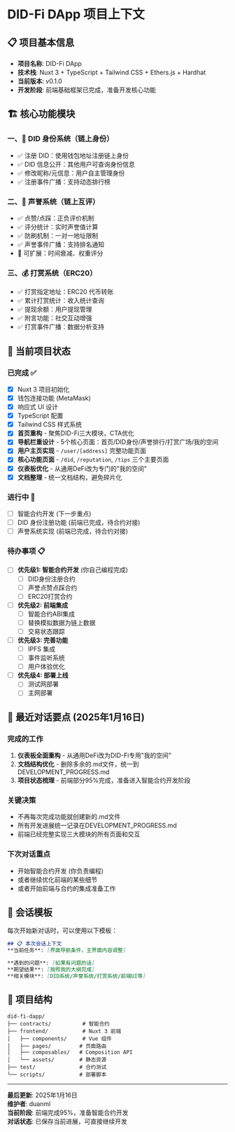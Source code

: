 # DID-Fi DApp 项目上下文

## 📋 项目基本信息
- **项目名称**: DID-Fi DApp
- **技术栈**: Nuxt 3 + TypeScript + Tailwind CSS + Ethers.js + Hardhat
- **当前版本**: v0.1.0
- **开发阶段**: 前端基础框架已完成，准备开发核心功能

## 🏗️ 核心功能模块

### 一、🧾 DID 身份系统（链上身份）
- ✅ 注册 DID：使用钱包地址注册链上身份
- ✅ DID 信息公开：其他用户可查询身份信息
- ✅ 修改昵称/元信息：用户自主管理身份
- ✅ 注册事件广播：支持动态排行榜

### 二、🌟 声誉系统（链上互评）
- ✅ 点赞/点踩：正负评价机制
- ✅ 评分统计：实时声誉值计算
- ✅ 防刷机制：一对一地址限制
- ✅ 声誉事件广播：支持排名通知
- 🔁 可扩展：时间衰减、权重评分

### 三、💰 打赏系统（ERC20）
- ✅ 打赏指定地址：ERC20 代币转账
- ✅ 累计打赏统计：收入统计查询
- ✅ 提现余额：用户提现管理
- ✅ 附言功能：社交互动增强
- ✅ 打赏事件广播：数据分析支持

## 📍 当前项目状态

### 已完成 ✅
- [x] Nuxt 3 项目初始化
- [x] 钱包连接功能 (MetaMask)
- [x] 响应式 UI 设计
- [x] TypeScript 配置
- [x] Tailwind CSS 样式系统
- [x] **首页重构** - 聚焦DID-Fi三大模块，CTA优化
- [x] **导航栏重设计** - 5个核心页面：首页/DID身份/声誉排行/打赏广场/我的空间
- [x] **用户主页实现** - `/user/[address]` 完整功能页面
- [x] **核心功能页面** - `/did`, `/reputation`, `/tips` 三个主要页面
- [x] **仪表板优化** - 从通用DeFi改为专门的"我的空间"
- [x] **文档整理** - 统一文档结构，避免碎片化

### 进行中 🔄
- [ ] 智能合约开发 (下一步重点)
- [ ] DID 身份注册功能 (前端已完成，待合约对接)
- [ ] 声誉系统实现 (前端已完成，待合约对接)

### 待办事项 📋
- [ ] **优先级1: 智能合约开发** (你自己编程完成)
  - [ ] DID身份注册合约
  - [ ] 声誉点赞点踩合约
  - [ ] ERC20打赏合约
- [ ] **优先级2: 前端集成**
  - [ ] 智能合约ABI集成
  - [ ] 替换模拟数据为链上数据
  - [ ] 交易状态跟踪
- [ ] **优先级3: 完善功能**
  - [ ] IPFS 集成
  - [ ] 事件监听系统
  - [ ] 用户体验优化
- [ ] **优先级4: 部署上线**
  - [ ] 测试网部署
  - [ ] 主网部署

## 💬 最近对话要点 (2025年1月16日)

### 完成的工作
1. **仪表板全面重构** - 从通用DeFi改为DID-Fi专用"我的空间"
2. **文档结构优化** - 删除多余的.md文件，统一到DEVELOPMENT_PROGRESS.md
3. **项目状态梳理** - 前端部分95%完成，准备进入智能合约开发阶段

### 关键决策
- 不再每次完成功能就创建新的.md文件
- 所有开发进展统一记录在DEVELOPMENT_PROGRESS.md
- 前端已经完整实现三大模块的所有页面和交互

### 下次对话重点
- 开始智能合约开发 (你负责编程)
- 或者继续优化前端的某些细节
- 或者开始前端与合约的集成准备工作

## 🎯 会话模板

每次开始新对话时，可以使用以下模板：

```markdown
## 📋 本次会话上下文
**当前任务**: [界面导航条件，主界面内容调整]

**遇到的问题**: [如果有问题的话]
**期望结果**: [按照我的大纲完成]
**相关模块**: [DID系统/声誉系统/打赏系统/前端UI等]
```

## 📁 项目结构
```
did-fi-dapp/
├── contracts/          # 智能合约
├── frontend/           # Nuxt 3 前端
│   ├── components/     # Vue 组件
│   ├── pages/         # 页面路由
│   ├── composables/   # Composition API
│   └── assets/        # 静态资源
├── test/              # 合约测试
└── scripts/           # 部署脚本
```

---
**最后更新**: 2025年1月16日  
**维护者**: duanml  
**当前阶段**: 前端完成95%，准备智能合约开发  
**对话状态**: 已保存当前进展，可直接继续开发
